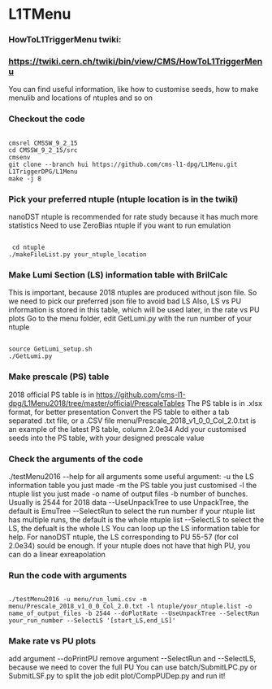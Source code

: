 L1TMenu
=======

### HowToL1TriggerMenu twiki:
### https://twiki.cern.ch/twiki/bin/view/CMS/HowToL1TriggerMenu
You can find useful information, like how to customise seeds, how to make menulib and locations of ntuples and so on

### Checkout the code
<pre><code>
cmsrel CMSSW_9_2_15
cd CMSSW_9_2_15/src
cmsenv
git clone --branch hui https://github.com/cms-l1-dpg/L1Menu.git  L1TriggerDPG/L1Menu
make -j 8
</code></pre>

### Pick your preferred ntuple (ntuple location is in the twiki) 
nanoDST ntuple is recommended for rate study because it has much more statistics
Need to use ZeroBias ntuple if you want to run emulation 
<pre><code>
 cd ntuple
./makeFileList.py your_ntuple_location
</code></pre>

### Make Lumi Section (LS) information table with BrilCalc
This is important, because 2018 ntuples are produced without json file. So we need to pick our preferred json file to avoid bad LS
Also, LS vs PU information is stored in this table, which will be used later, in the rate vs PU plots
Go to the menu folder, edit GetLumi.py with the run number of your ntuple 
<pre><code>
source GetLumi_setup.sh
./GetLumi.py
</code></pre>

### Make prescale (PS) table
2018 official PS table is in https://github.com/cms-l1-dpg/L1Menu2018/tree/master/official/PrescaleTables
The PS table is in .xlsx format, for better presentation
Convert the PS table to either a tab separated .txt file, or a .CSV file
menu/Prescale_2018_v1_0_0_Col_2.0.txt is an example of the latest PS table, column 2.0e34
Add your customised seeds into the PS table, with your designed prescale value

### Check the arguments of the code
 ./testMenu2016 --help for all arguments
some useful argument:
-u the LS information table you just made
-m the PS table you just customised
-l the ntuple list you just made
-o name of output files
-b number of bunches. Usually is 2544 for 2018 data
--UseUnpackTree to use UnpackTree, the default is EmuTree
--SelectRun to select the run number if your ntuple list has multiple runs, the default is the whole ntuple list
--SelectLS to select the LS, the defualt is the whole LS
You can loop up the LS information table for help. For nanoDST ntuple, the LS corresponding to PU 55-57 (for col 2.0e34) sould be enough. If your ntuple does not have that high PU, you can do a linear exreapolation

### Run the code with arguments
<pre><code>
./testMenu2016 -u menu/run_lumi.csv -m menu/Prescale_2018_v1_0_0_Col_2.0.txt -l ntuple/your_ntuple.list -o name_of_output_files -b 2544 --doPlotRate --UseUnpackTree --SelectRun your_run_number --SelectLS '[start_LS,end_LS]'
</code></pre>

### Make rate vs PU plots
add argument --doPrintPU
remove argument --SelectRun and --SelectLS, because we need to cover the full PU
You can use batch/SubmitLPC.py or SubmitLSF.py to split the job
edit plot/CompPUDep.py and run it!
